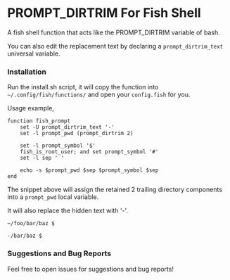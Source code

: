 # PROMPT_DIRTRIM For Fish Shell
A fish shell function that acts like the PROMPT_DIRTRIM variable of bash.

You can also edit the replacement text by declaring a `prompt_dirtrim_text` universal variable.

### Installation

Run the install.sh script, it will copy the function into `~/.config/fish/functions/` and open your `config.fish` for you.

Usage example,

```config.fish
function fish_prompt
	set -U prompt_dirtrim_text '-'
	set -l prompt_pwd (prompt_dirtrim 2)

	set -l prompt_symbol '$'
	fish_is_root_user; and set prompt_symbol '#'
	set -l sep ' '

	echo -s $prompt_pwd $sep $prompt_symbol $sep
end
```

The snippet above will assign the retained 2 trailing directory components into a `prompt_pwd` local variable.

It will also replace the hidden text with '-'.

```without prompt_dirtrim
~/foo/bar/baz $ 
```
```with prompt_dirtrim
-/bar/baz $ 
```

### Suggestions and Bug Reports
Feel free to open issues for suggestions and bug reports!
